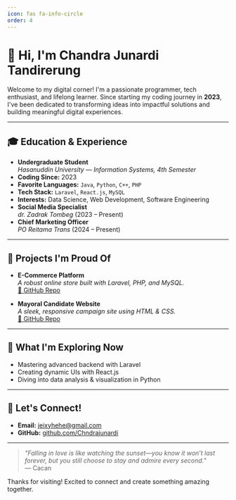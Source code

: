 ```yaml
---
icon: fas fa-info-circle
order: 4
---
```


# 👋 Hi, I'm **Chandra Junardi Tandirerung**

Welcome to my digital corner! I'm a passionate programmer, tech enthusiast, and lifelong learner. Since starting my coding journey in **2023**, I've been dedicated to transforming ideas into impactful solutions and building meaningful digital experiences.

---

## 🎓 Education & Experience

- **Undergraduate Student**  
    *Hasanuddin University — Information Systems, 4th Semester*
- **Coding Since:** 2023  
- **Favorite Languages:** `Java`, `Python`, `C++`, `PHP`
- **Tech Stack:** `Laravel`, `React.js`, `MySQL`
- **Interests:** Data Science, Web Development, Software Engineering
- **Social Media Specialist**  
    *dr. Zadrak Tombeg* (2023 – Present)
- **Chief Marketing Officer**  
    *PO Reitama Trans* (2024 – Present)

---

## 🚀 Projects I'm Proud Of

- **E-Commerce Platform**  
    *A robust online store built with Laravel, PHP, and MySQL.*  
    [🔗 GitHub Repo](https://yourprojectdemo.com)

- **Mayoral Candidate Website**  
    *A sleek, responsive campaign site using HTML & CSS.*  
    [🔗 GitHub Repo](https://github.com/Chndrajunardi/MEDIA-CENTER-ZATRIA)

---

## 🌱 What I'm Exploring Now

- Mastering advanced backend with Laravel
- Creating dynamic UIs with React.js
- Diving into data analysis & visualization in Python

---

## 🤝 Let's Connect!

- **Email:** [jeixyhehe@gmail.com](mailto:jeixyhehe@gmail.com)
- **GitHub:** [github.com/Chndrajunardi](https://github.com/Chndrajunardi)

---

> *"Falling in love is like watching the sunset—you know it won’t last forever, but you still choose to stay and admire every second."*  
> — Cacan

Thanks for visiting! Excited to connect and create something amazing together.
